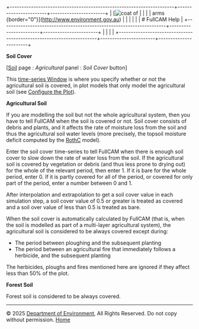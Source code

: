 +---------------------------------------------------------------------+-----------------------+-----------------------+
| [![coat of                                                          |                       | [](index.htm)         |
| arms](imgs/coa_env.png){border="0"}](http://www.environment.gov.au) |                       |                       |
|                                                                     |                       | # FullCAM Help        |
+---------------------------------------------------------------------+-----------------------+-----------------------+
|                                                                     |                       |                       |
+---------------------------------------------------------------------+-----------------------+-----------------------+

**Soil Cover**

\[[Soil](203_Soil.htm) page : *Agricultural* panel : *Soil Cover*
button\]

This [time-series Window](135_time-series%20window.htm) is where you
specify whether or not the agricultural soil is covered, in plot models
that only model the agricultural soil (see [Configure the
Plot](6_Configure%20the%20Plot.htm)).

**Agricultural Soil**

If you are modelling the soil but not the whole agricultural system,
then you have to tell FullCAM when the soil is covered or not. Soil
cover consists of debris and plants, and it affects the rate of moisture
loss from the soil and thus the agricultural soil water levels (more
precisely, the topsoil moisture deficit computed by the
[RothC](114_RothC.htm) model).

Enter the soil cover time-series to tell FullCAM when there is enough
soil cover to slow down the rate of water loss from the soil. If the
agricultural soil is covered by vegetation or debris (and thus less
prone to drying out) for the whole of the relevant period, then enter 1.
If it is bare for the whole period, enter 0. If it is partly covered for
all of the period, or covered for only part of the period, enter a
number between 0 and 1.

After interpolation and extrapolation to get a soil cover value in each
simulation step, a soil cover value of 0.5 or greater is treated as
covered and a soil over value of less than 0.5 is treated as bare.

When the soil cover is automatically calculated by FullCAM (that is,
when the soil is modelled as part of a multi-layer agricultural system),
the agricultural soil is considered to be always covered except during:

- The period between ploughing and the subsequent planting
- The period between an agricultural fire that immediately follows a
  herbicide, and the subsequent planting

The herbicides, ploughs and fires mentioned here are ignored if they
affect less than 50% of the plot.

**Forest Soil**

Forest soil is considered to be always covered.

------------------------------------------------------------------------

© 2025 [Department of
Environment](http://www.environment.gov.au "Department of Environment"),
All Rights Reserved. Do not copy without permission.
[Home](index.htm "help index")
